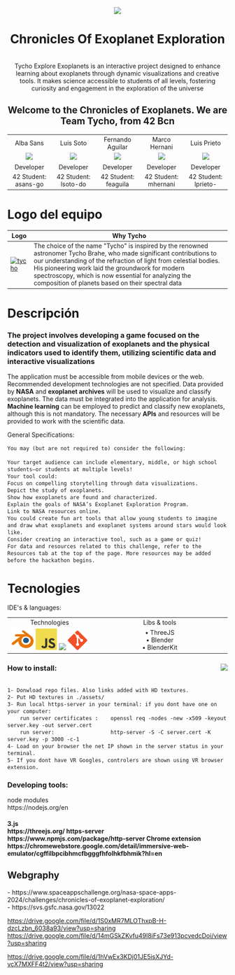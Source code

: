 <div align="center">

  # <a href="#"><img align="center" src="https://github.com/user-attachments/assets/8450f224-b9fd-4ff6-81b5-2dc1478c8873"></a> <br><br> Chronicles Of Exoplanet Exploration
<br>Tycho Explore Exoplanets is an interactive project designed to enhance learning about exoplanets through dynamic visualizations and creative tools. It makes science accessible to students of all levels, fostering curiosity and engagement in the exploration of the universe
</div>

<h2 align="center">Welcome to the Chronicles of Exoplanets. We are Team Tycho, from 42 Bcn</h2>


<div align="center">
<table>
  <tr>
    <td align="center" width="300">Alba Sans</td>
    <td align="center" width="300">Luis Soto</td>
    <td align="center" width="300">Fernando Aguilar</td>
    <td align="center" width="300">Marco Hernani</td>
    <td align="center" width="300">Luis Prieto</td>
  </tr>
  <tr>
    <td align="center" width="300"><a href="#"><img width="165" src="https://github.com/user-attachments/assets/853fa52e-7b1e-4ec0-881d-48480e45cdc8" /></a></td>
    <td align="center" width="300"><a href="#"><img width="145" src="https://github.com/user-attachments/assets/6bcb7b68-3055-4940-8009-aab9c816e5bb" /></a></td>
    <td align="center" width="300"><a href="#"><img width="138" src="https://github.com/user-attachments/assets/059519f6-fc86-4ee5-8f68-72511d7aef53" /></a></td>
    <td align="center" width="300"><a href="#"><img width="153" src="https://github.com/user-attachments/assets/358520f3-133d-4c03-bf92-192830a9dc65" /></a></td>
    <td align="center" width="300"><a href="#"><img width="155" src="https://github.com/user-attachments/assets/9f1fe198-7ab5-48cd-b4ed-834f05da599a" /></a></td>
  </tr>

  <tr>
    <td align="center" width="500">Developer </td>
    <td align="center" width="500">Developer </td>
    <td align="center" width="500">Developer </td>
    <td align="center" width="500">Developer </td>
    <td align="center" width="500">Developer </td>
  </tr>
  <tr>
    <td align="center" width="500">42 Student: asans-go</td>
    <td align="center" width="500">42 Student: lsoto-do</td>
    <td align="center" width="500">42 Student: feaguila</td>
    <td align="center" width="500">42 Student: mhernani</td>
    <td align="center" width="500">42 Student: lprieto-</td>
  </tr>
</table>

</div>

# Logo del equipo

<div align="center">

|Logo|Why Tycho|
  |---|---|
  |<a href="#"><img src="https://github.com/user-attachments/assets/8293109c-dcd6-4385-b766-ff254fe505ba" alt="tycho" width="300" height="100"/></a>|The choice of the name "Tycho" is inspired by the renowned astronomer Tycho Brahe, who made significant contributions to our understanding of the refraction of light from celestial bodies. His pioneering work laid the groundwork for modern spectroscopy, which is now essential for analyzing the composition of planets based on their spectral data|

  
</div>

# Descripción

<h3 weight="bold">The project involves developing a game focused on the detection and visualization of exoplanets and the physical indicators used to identify them, utilizing scientific data and interactive visualizations</h3>

The application must be accessible from mobile devices or the web.
Recommended development technologies are not specified.
Data provided by <b>NASA</b> and <b>exoplanet archives</b> will be used to visualize and classify exoplanets.
The data must be integrated into the application for analysis.
<b>Machine learning</b> can be employed to predict and classify new exoplanets, although this is not mandatory.
The necessary <b>APIs</b> and resources will be provided to work with the scientific data.

General Specifications:

`````
You may (but are not required to) consider the following:

Your target audience can include elementary, middle, or high school students—or students at multiple levels!
Your tool could:
Focus on compelling storytelling through data visualizations.
Depict the study of exoplanets.
Show how exoplanets are found and characterized.
Explain the goals of NASA’s Exoplanet Exploration Program.
Link to NASA resources online.
You could create fun art tools that allow young students to imagine and draw what exoplanets and exoplanet systems around stars would look like.
Consider creating an interactive tool, such as a game or quiz!
For data and resources related to this challenge, refer to the Resources tab at the top of the page. More resources may be added before the hackathon begins.
`````

# Tecnologies

IDE's & languages:
<br>

<div align="center">
<table>
  <tr>
    <td align="center" width="300">Technologies</td>
    <td align="center" width="600">Libs & tools<br></td>
  </tr>
  <tr>
    <td align="center">
      <a href="#"><img width="50" src="https://github.com/devicons/devicon/blob/v2.16.0/icons/blender/blender-original.svg" /></a>
      <a href="#"><img width="50" src="https://github.com/devicons/devicon/blob/v2.16.0/icons/javascript/javascript-original.svg" /></a>
      <a href="#"><img width="50" src="https://cdn.jsdelivr.net/gh/devicons/devicon@latest/icons/python/python-original.svg" /></a>
      <a href="#"><img src="https://github.com/devicons/devicon/blob/v2.16.0/icons/git/git-plain.svg" alt="git" width="45" height="45"/></a>
    </td>
    <td align="center" width="250"> • ThreeJS <br> • Blender <br> • BlenderKit</td>
  </tr>
</table>
  
</div>

<h3>How to install: <a href="#"><img align="right" src="https://img.shields.io/badge/Instructions-INSTALL-red"></a></h3> 

`````

1- Donwload repo files. Also links added with HD textures.
2- Put HD textures in ./assets/
3- Run local https-server in your terminal: if you dont have one on your computer:
    run server certificates :    openssl req -nodes -new -x509 -keyout server.key -out server.cert
    run server:                  http-server -S -C server.cert -K server.key -p 3000 -c-1
4- Load on your browser the net IP shown in the server status in your terminal.
5- If you dont have VR Googles, controlers are shown using VR browser extension.

`````

<h3>Developing tools:</h3>
node modules<br>
https://nodejs.org/en
<h4>3.js<br>
https://threejs.org/
https-server<br>
https://www.npmjs.com/package/http-server 
Chrome extension<br>
https://chromewebstore.google.com/detail/immersive-web-emulator/cgffilbpcibhmcfbgggfhfolhkfbhmik?hl=en


<h2>Webgraphy</h2>
- https://www.spaceappschallenge.org/nasa-space-apps-2024/challenges/chronicles-of-exoplanet-exploration/ <br>
- https://svs.gsfc.nasa.gov/13022

https://drive.google.com/file/d/1S0xMR7MLOThxpB-H-dzcLzbn_6038a93/view?usp=sharing
https://drive.google.com/file/d/14mGSkZKvfu49l8iFs73e913pcvedcDoi/view?usp=sharing

https://drive.google.com/file/d/1hVwEx3KDj01JE5isXJYd-vcX7MXFF4t2/view?usp=sharing
